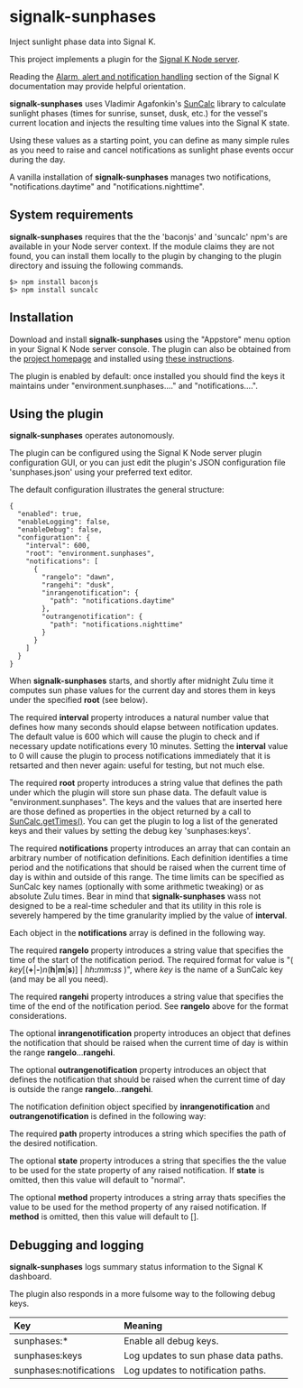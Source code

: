 # signalk-sunphases

Inject sunlight phase data into Signal K.

This project implements a plugin for the
[Signal K Node server](https://github.com/SignalK/signalk-server-node).

Reading the [Alarm, alert and notification handling](http://signalk.org/specification/1.0.0/doc/notifications.html)
section of the Signal K documentation may provide helpful orientation.

__signalk-sunphases__ uses Vladimir Agafonkin's
[SunCalc](https://github.com/mourner/suncalc)
library to calculate sunlight phases (times for sunrise, sunset, dusk,
etc.) for the vessel's current location and injects the resulting time
values into the Signal K state.

Using these values as a starting point, you can define as many simple
rules as you need to raise and cancel notifications as sunlight phase
events occur during the day.

A vanilla installation of __signalk-sunphases__ manages two notifications,
"notifications.daytime" and "notifications.nighttime". 

## System requirements

__signalk-sunphases__ requires that the the 'baconjs' and 'suncalc' npm's
are available in your Node server context.
If the module claims they are not found, you can install them locally
to the plugin by changing to the plugin directory and issuing the
following commands.
```
$> npm install baconjs
$> npm install suncalc
```

## Installation

Download and install __signalk-sunphases__ using the "Appstore" menu
option in your Signal K Node server console.
The plugin can also be obtained from the 
[project homepage](https://github.com/preeve9534/signalk-sunphases)
and installed using
[these instructions](https://github.com/SignalK/signalk-server-node/blob/master/SERVERPLUGINS.md).

The plugin is enabled by default: once installed you should find the
keys it maintains under "environment.sunphases...." and "notifications....".

## Using the plugin

__signalk-sunphases__ operates autonomously.

The plugin can be configured using the Signal K Node server plugin
configuration GUI, or you can just edit the plugin's JSON configuration
file 'sunphases.json' using your preferred text editor.
 
The default configuration illustrates the general structure:
```
{
  "enabled": true,
  "enableLogging": false,
  "enableDebug": false,
  "configuration": {
    "interval": 600,
    "root": "environment.sunphases",
    "notifications": [
      {
        "rangelo": "dawn",
        "rangehi": "dusk",
        "inrangenotification": {
          "path": "notifications.daytime"
        },
        "outrangenotification": {
          "path": "notifications.nighttime"
        }
      }
    ]
  }
}
```

When __signalk-sunphases__  starts, and shortly after midnight Zulu time
it computes sun phase values for the current day and stores them in
keys under the specified __root__ (see below). 

The required __interval__ property introduces a natural number value
that defines how many seconds should elapse between notification
updates.
The default value is 600 which will cause the plugin to check and if
necessary update notifications every 10 minutes.
Setting the __interval__ value to 0 will cause the plugin to process
notifications immediately that it is retsarted and then never again:
useful for testing, but not much else.

The required __root__ property introduces a string value that defines
the path under which the plugin will store sun phase data. 
The default value is "environment.sunphases".
The keys and the values that are inserted here are those defined as
properties in the object returned by a call to
[SunCalc.getTimes()](https://github.com/mourner/suncalc#sunlight-times).
You can get the plugin to log a list of the generated keys and their
values by setting the debug key 'sunphases:keys'.

The required __notifications__ property introduces an array that
can contain an arbitrary number of notification definitions.
Each definition identifies a time period and the notifications that
should be raised when the current time of day is within and outside of
this range.
The time limits can be specified as SunCalc key names (optionally with
some arithmetic tweaking) or as absolute Zulu times.
Bear in mind that __signalk-sunphases__ wass not designed to be a
real-time scheduler and that its utility in this role is severely
hampered by the time granularity implied by the value of __interval__.

Each object in the __notifications__ array is defined in the following
way.

The required __rangelo__ property introduces a string value that
specifies the time of the start of the notification period.
The required format for value is
"( *key*[(__+__|__-__)*n*(__h__|__m__|__s__)] | *hh*__:__*mm*__:__*ss* )",
where *key* is the name of a SunCalc key (and may be all you need).

The required __rangehi__ property introduces a string value that
specifies the time of the end of the notification period.
See __rangelo__ above for the format considerations.

The optional __inrangenotification__ property introduces an object
that defines the notification that should be raised when the current
time of day is within the range __rangelo__...__rangehi__.

The optional __outrangenotification__ property introduces an object
that defines the notification that should be raised when the current
time of day is outside the range __rangelo__...__rangehi__.

The notification definition object specified by __inrangenotification__
and __outrangenotification__ is defined in the following way:

The required __path__ property introduces a string which specifies the
path of the desired notification.

The optional __state__ property introduces a string that specifies the
the value to be used for the state property of any raised notification.
If __state__ is omitted, then this value will default to "normal".

The optional __method__ property introduces a string array thats
specifies the value to be used for the method property of any raised
notification.
If __method__ is omitted, then this value will default to [].

## Debugging and logging

__signalk-sunphases__ logs summary status information to the Signal K
dashboard.

The plugin also responds in a more fulsome way to the following debug
keys.

| Key                     | Meaning                              |
|:------------------------|:-------------------------------------|
| sunphases:\*            | Enable all debug keys.               |
| sunphases:keys          | Log updates to sun phase data paths. |
| sunphases:notifications | Log updates to notification paths.   |
